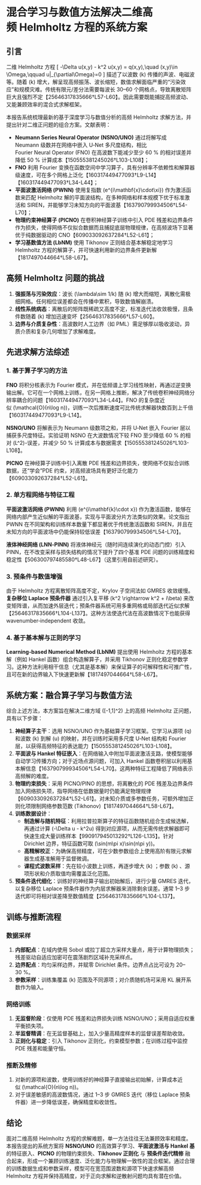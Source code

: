 # 混合学习与数值方法解决二维高频 Helmholtz 方程的系统方案

## 引言

二维 Helmholtz 方程
\[
 -\Delta u(x,y) - k^2 u(x,y) = q(x,y),\quad (x,y)\in \Omega,\qquad u|_{\partial\Omega}=0
\]
描述了以波数 \(k\) 传播的声波、电磁波等。随着 \(k\) 增大，解呈现高频振荡、波长缩短，数值求解面临严重的“污染效应”和规模灾难。传统有限元/差分法需要每波长 30–60 个网格点，导致离散矩阵巨大且强烈不定【25646317835666†L57-L60】。因此需要既能捕捉高频波动、又能兼顾效率的混合式求解框架。

本报告系统梳理最新的基于深度学习与数值分析的高频 Helmholtz 求解方法，并提出针对二维正问题的组合方案。文献表明：

* **Neumann Series Neural Operator (NSNO/UNO)** 通过将解写成 Neumann 级数并在网络中嵌入 U‑Net 多尺度结构，相比 Fourier Neural Operator (FNO) 在高波数下能减少至少 60 % 的相对误差并降低 50 % 计算成本【150555381245026†L103-L108】；
* **FNO** 利用 Fourier 变换在函数空间中学习算子，具有分辨率不依赖性和解算器级速度，可在多个网格上泛化【160317449477093†L9-L14】【160317449477093†L34-L44】；
* **平面波激活网络 (PWNN)** 使用复指数 \(e^{i\mathbf{x}\cdot\xi}\) 作为激活函数来匹配 Helmholtz 解的平面波结构，在多种网络和样本规模下优于标准激活和 SIREN，并能够学习未知方向的平面波基【163790799934506†L54-L70】；
* **物理约束神经算子 (PICNO)** 在卷积神经算子训练中引入 PDE 残差和边界条件作为损失，使得网络不仅拟合数据而且捕捉底层物理规律，在高频波场下显著优于纯数据驱动的 CNO【609033092637284†L52-L61】；
* **学习基数值方法 (LbNM)** 使用 Tikhonov 正则结合基本解稳定地学习 Helmholtz 方程的解算子，并可快速利用新的边界条件更新解【1817497044664†L58-L67】。

## 高频 Helmholtz 问题的挑战

1. **强振荡与污染效应**：波长 \(\lambda\sim 1/k\) 随 \(k\) 增大而缩短，离散化需极细网格。任何相位误差都会在传播中累积，导致数值解崩溃。
2. **线性系统病态**：离散后的矩阵既稀疏又高度不定，标准迭代法收敛极慢，且条件数随着 \(k\) 增加迅速变坏【25646317835666†L57-L60】。
3. **边界与介质复杂性**：高波数时人工边界（如 PML）需足够厚以吸收波动，异质介质和复杂几何增加了求解难度。

## 先进求解方法综述

### 1. 基于算子学习的方法

**FNO** 将积分核表示为 Fourier 模式，并在低频谱上学习线性映射，再通过逆变换输出解。它可在一个网格上训练，在另一网格上推断，解决了传统卷积神经网络分辨率耦合的问题【160317449477093†L34-L44】。FNO 的复杂度近似 \(\mathcal{O}(n\log n)\)，训练一次后推断速度可比传统求解器快数百到上千倍【160317449477093†L9-L14】。

**NSNO/UNO** 将解表示为 Neumann 级数项之和，并将 U‑Net 嵌入 Fourier 层以捕获多尺度特征。实验证明 NSNO 在大波数情况下较 FNO 至少降低 60 % 的相对 \(L^2\)-误差，并减少 50 % 计算成本与数据需求【150555381245026†L103-L108】。

**PICNO** 在神经算子训练中引入离散 PDE 残差和边界损失，使网络不仅拟合训练数据，还“学会”PDE 约束，对高频波场具有更好泛化能力【609033092637284†L52-L61】。

### 2. 单方程网络与特征工程

**平面波激活网络 (PWNN)** 利用 \(e^{i\mathbf{k}\cdot x}\) 作为激活函数，能够在网络内部产生近似解的平面波基，实现与平面波分片方法类似的效果。论文指出 PWNN 在不同架构和训练样本数量下都显著优于传统激活函数和 SIREN，并且在未知方向的平面波场中仍能保持较低误差【163790799934506†L54-L70】。

**液体神经网络 (LNN‑PINN)** 将液体神经元（随时间连续演化的动态门控）引入 PINN，在不改变采样与损失结构的情况下提升了四个基准 PDE 问题的训练精度和稳定性【506300797485580†L48-L67】（这里引用自前述研究）。

### 3. 预条件与数值增强

由于 Helmholtz 方程离散矩阵高度不定，Krylov 子空间法如 GMRES 收敛缓慢。**复杂移位 Laplace 预条件器** 通过引入复平移 \(k^2 \rightarrow k^2 + i\beta\) 来改变矩阵谱，从而加速外层迭代；预条件器系统可用多重网格或局部迭代近似求解【25646317835666†L104-L137】。这种方法使迭代法在高波数情况下也能获得 wavenumber‑independent 收敛。

### 4. 基于基本解与正则的学习

**Learning‑based Numerical Method (LbNM)** 提出使用 Helmholtz 方程的基本解（例如 Hankel 函数）组合构造解算子，并采用 Tikhonov 正则化稳定参数学习。这种方法利用相干信息（尤其是基本解）来保证算子的可解释性和可推广性，且可在新的边界输入下快速更新解【1817497044664†L58-L67】。

## 系统方案：融合算子学习与数值方法

综合上述方法，本方案旨在解决二维方域 \([-1,1]^2\) 上的高频 Helmholtz 正问题，具有以下步骤：

1. **神经算子主干**：选用 NSNO/UNO 作为基础算子学习框架。它学习从源项 \(q\) 和波数 \(k\) 到解 \(u\) 的映射，并在训练时采用多尺度 U‑Net 结构和 Fourier 层，以获得高频特征的表达能力【150555381245026†L103-L108】。
2. **平面波与 Hankel 特征嵌入**：在网络输入中附加平面波激活支路，使模型能够自动学习传播方向；对于近场点源问题，可加入 Hankel 函数卷积层以利用基本解信息【163790799934506†L54-L70】。这两种特征工程降低了网络表示高频解的难度。
3. **物理约束损失**：采用 PICNO/PINO 的思想，将离散化的 PDE 残差及边界条件加入网络损失项，指导网络在低数据量时仍能满足物理规律【609033092637284†L52-L61】。对未知介质或多参数任务，可额外增加正则化项限制网络参数范数 (Tikhonov)【1817497044664†L58-L67】。
4. **训练数据设计**：
   - **制造解与随机特征**：利用拉普拉斯算子的特征函数随机组合生成候选解，再通过计算 \(-\Delta u - k^2u\) 得到对应源项，从而无需传统求解器即可快速生成大量训练样本【990917945013292†L126-L135】。针对 Dirichlet 边界，特征函数可取 \(\sin(m\pi x)\sin(n\pi y)\)。
   - **高精解校正**：为确保高频精度，可在少数参数组合上使用高阶有限元求解器生成基准解用于监督微调。
   - **课程式波数采样**：先在较小波数上训练，再逐步增大 \(k\) ；参数 \(k\) 、源项形状和介质取值均需覆盖泛化范围。
5. **预条件迭代细化**：训练好的神经算子输出初始解后，进行少量 GMRES 迭代，以复杂移位 Laplace 预条件器作为内层求解器来消除剩余误差。通常 1–3 步迭代即可将相对误差降至数值精度【25646317835666†L104-L137】。

## 训练与推断流程

### 数据采样

1. **内部配点**：在域内使用 Sobol 或拉丁超立方采样大量点，用于计算物理损失；残差驱动自适应加密可在震荡剧烈区域补充采样点。
2. **边界配点**：均匀采样边界，并赋零 Dirichlet 条件。边界点占比可设为 20–30 %。
3. **参数采样**：训练集覆盖 \(k\) 范围及不同源项；对介质随机场可采用 KL 展开系数作为输入。

### 网络训练

1. **无监督阶段**：仅使用 PDE 残差和边界损失训练 NSNO/UNO；采用自适应权重平衡损失项。
2. **半监督精调**：在无监督基础上，加入少量高精度样本的监督误差帮助收敛。
3. **正则化与稳定**：引入 Tikhonov 正则化，约束模型参数；在训练过程中监控 PDE 残差和能量守恒。

### 推断及精修

1. 对新的源项和波数，使用训练好的神经算子直接输出初始解，计算成本近似 \(\mathcal{O}(n\log n)\)。
2. 对于误差敏感的高波数情况，通过 1–3 步 GMRES 迭代（移位 Laplace 预条件器）进一步降低误差，确保精度和收敛性。

## 结论

面对二维高频 Helmholtz 方程的求解难题，单一方法往往无法兼顾效率和精度。本报告提出的系统方案将 **NSNO/UNO** 的高效算子学习、**平面波激活与 Hankel 基** 的特征嵌入、**PICNO** 的物理约束损失、**Tikhonov 正则化** 与 **预条件迭代精修** 融合起来，形成一个兼顾训练速度、泛化能力与物理解一致性的混合框架。通过合理的训练数据生成和参数采样，模型可在宽范围波数和源项下快速求解高频 Helmholtz 方程并保持高精度，对于正向求解和逆散射问题均具有潜在价值。
